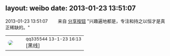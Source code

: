 layout: weibo
date: 2013-01-23 13:51:07
---
<meta name="referrer" content="no-referrer" />

2013-01-23 13:51:07  &nbsp;&nbsp;&nbsp;&nbsp;&nbsp;&nbsp; 来自 <a href="http://app.weibo.com/t/feed/cUcI1A" rel="nofollow">分享按钮</a>
"兴趣遍地都是，专注和持之以恒才是真正稀缺的。" ​​​

<table style="width: 100%;">
  <tr>
    <td style="width: 40px;"><img style="border-radius:50%" src="https://tva4.sinaimg.cn/crop.0.0.180.180.50/7d25944djw1e8qgp5bmzyj2050050aa8.jpg?KID=imgbed,tva&Expires=1624465127&ssig=tNbFEcAold"></td>
    <td colspan="2"><small>qq335544 13-1-23 16:13</small><br/>[黑线]</td>
  </tr>
</table>
